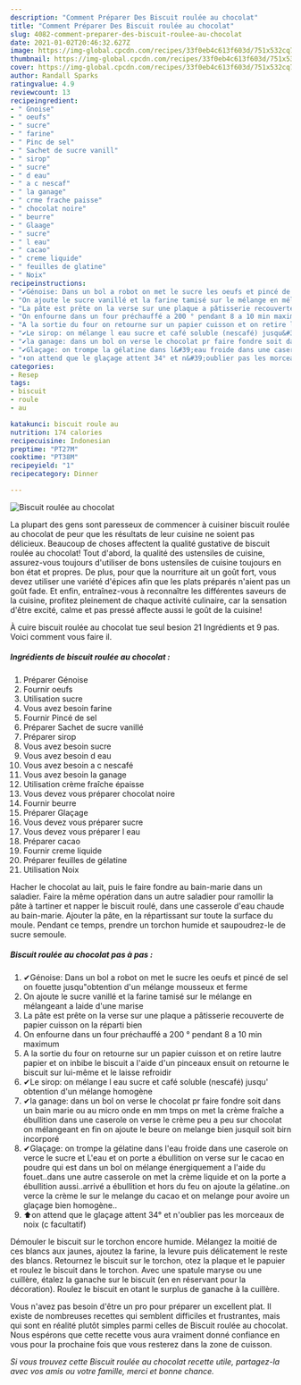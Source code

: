 ```yaml
---
description: "Comment Préparer Des Biscuit roulée au chocolat"
title: "Comment Préparer Des Biscuit roulée au chocolat"
slug: 4082-comment-preparer-des-biscuit-roulee-au-chocolat
date: 2021-01-02T20:46:32.627Z
image: https://img-global.cpcdn.com/recipes/33f0eb4c613f603d/751x532cq70/biscuit-roulee-au-chocolat-photo-principale-de-la-recette.jpg
thumbnail: https://img-global.cpcdn.com/recipes/33f0eb4c613f603d/751x532cq70/biscuit-roulee-au-chocolat-photo-principale-de-la-recette.jpg
cover: https://img-global.cpcdn.com/recipes/33f0eb4c613f603d/751x532cq70/biscuit-roulee-au-chocolat-photo-principale-de-la-recette.jpg
author: Randall Sparks
ratingvalue: 4.9
reviewcount: 13
recipeingredient:
- " Gnoise"
- " oeufs"
- " sucre"
- " farine"
- " Pinc de sel"
- " Sachet de sucre vanill"
- " sirop"
- " sucre"
- " d eau"
- " a c nescaf"
- " la ganage"
- " crme frache paisse"
- " chocolat noire"
- " beurre"
- " Glaage"
- " sucre"
- " l eau"
- " cacao"
- " creme liquide"
- " feuilles de glatine"
- " Noix"
recipeinstructions:
- "✔Génoise: Dans un bol a robot on met le sucre les oeufs et pincé de sel on fouette jusqu&#34;obtention d&#39;un mélange mousseux et ferme"
- "On ajoute le sucre vanillé et la farine tamisé sur le mélange en mélangeant a laide d&#39;une marise"
- "La pâte est prête on la verse sur une plaque a pâtisserie recouverte de papier cuisson on la réparti bien"
- "On enfourne dans un four préchauffé a 200 ° pendant 8 a 10 min maximum"
- "A la sortie du four on retourne sur un papier cuisson et on retire lautre papier et on inbibe le biscuit a l&#39;aide d&#39;un pinceaux ensuit on retourne le biscuit sur lui-même et le laisse refroidir"
- "✔Le sirop: on mélange l eau sucre et café soluble (nescafé) jusqu&#39; obtention d&#39;un mélange homogène"
- "✔la ganage: dans un bol on verse le chocolat pr faire fondre soit dans un bain marie ou au micro onde en mm tmps on met la crème fraîche a ébullition dans une caserole on verse le crème peu a peu sur chocolat on mélangeant en fin on ajoute le beure on melange bien jusquil soit birn incorporé"
- "✔Glaçage: on trompe la gélatine dans l&#39;eau froide dans une caserole on verce le sucre et L&#39;eau et on porte a ébullition on verse sur le cacao en poudre qui est dans un bol on mélange énergiquement a l&#39;aide du fouet..dans une autre casserole on met la crème liquide et on la porte a ébullition aussi..arrivé a ébullition et hors du feu on ajoute la gélatine..on verce la crème le sur le melange du cacao et on melange pour avoire un glaçage bien homogène.."
- "⬆️on attend que le glaçage attent 34° et n&#39;oublier pas les morceaux de noix (c facultatif)"
categories:
- Resep
tags:
- biscuit
- roule
- au

katakunci: biscuit roule au 
nutrition: 174 calories
recipecuisine: Indonesian
preptime: "PT27M"
cooktime: "PT38M"
recipeyield: "1"
recipecategory: Dinner

---
```



![Biscuit roulée au chocolat](https://img-global.cpcdn.com/recipes/33f0eb4c613f603d/751x532cq70/biscuit-roulee-au-chocolat-photo-principale-de-la-recette.jpg)

La plupart des gens sont paresseux de commencer à cuisiner biscuit roulée au chocolat de peur que les résultats de leur cuisine ne soient pas délicieux. Beaucoup de choses affectent la qualité gustative de biscuit roulée au chocolat! Tout d'abord, la qualité des ustensiles de cuisine, assurez-vous toujours d'utiliser de bons ustensiles de cuisine toujours en bon état et propres. De plus, pour que la nourriture ait un goût fort, vous devez utiliser une variété d'épices afin que les plats préparés n'aient pas un goût fade. Et enfin, entraînez-vous à reconnaître les différentes saveurs de la cuisine, profitez pleinement de chaque activité culinaire, car la sensation d'être excité, calme et pas pressé affecte aussi le goût de la cuisine!

<!--inarticleads1-->

À cuire biscuit roulée au chocolat tue seul besion 21 Ingrédients et 9 pas. Voici comment vous faire il.

##### Ingrédients de biscuit roulée au chocolat :

1. Préparer  Génoise
1. Fournir  oeufs
1. Utilisation  sucre
1. Vous avez besoin  farine
1. Fournir  Pincé de sel
1. Préparer  Sachet de sucre vanillé
1. Préparer  sirop
1. Vous avez besoin  sucre
1. Vous avez besoin  d eau
1. Vous avez besoin  a c nescafé
1. Vous avez besoin  la ganage
1. Utilisation  crème fraîche épaisse
1. Vous devez vous préparer  chocolat noire
1. Fournir  beurre
1. Préparer  Glaçage
1. Vous devez vous préparer  sucre
1. Vous devez vous préparer  l eau
1. Préparer  cacao
1. Fournir  creme liquide
1. Préparer  feuilles de gélatine
1. Utilisation  Noix


Hacher le chocolat au lait, puis le faire fondre au bain-marie dans un saladier. Faire la même opération dans un autre saladier pour ramollir la pâte à tartiner et napper le biscuit roulé, dans une casserole d&#39;eau chaude au bain-marie. Ajouter la pâte, en la répartissant sur toute la surface du moule. Pendant ce temps, prendre un torchon humide et saupoudrez-le de sucre semoule. 

<!--inarticleads2-->

##### Biscuit roulée au chocolat pas à pas :

1. ✔Génoise: Dans un bol a robot on met le sucre les oeufs et pincé de sel on fouette jusqu&#34;obtention d&#39;un mélange mousseux et ferme
1. On ajoute le sucre vanillé et la farine tamisé sur le mélange en mélangeant a laide d&#39;une marise
1. La pâte est prête on la verse sur une plaque a pâtisserie recouverte de papier cuisson on la réparti bien
1. On enfourne dans un four préchauffé a 200 ° pendant 8 a 10 min maximum
1. A la sortie du four on retourne sur un papier cuisson et on retire lautre papier et on inbibe le biscuit a l&#39;aide d&#39;un pinceaux ensuit on retourne le biscuit sur lui-même et le laisse refroidir
1. ✔Le sirop: on mélange l eau sucre et café soluble (nescafé) jusqu&#39; obtention d&#39;un mélange homogène
1. ✔la ganage: dans un bol on verse le chocolat pr faire fondre soit dans un bain marie ou au micro onde en mm tmps on met la crème fraîche a ébullition dans une caserole on verse le crème peu a peu sur chocolat on mélangeant en fin on ajoute le beure on melange bien jusquil soit birn incorporé
1. ✔Glaçage: on trompe la gélatine dans l&#39;eau froide dans une caserole on verce le sucre et L&#39;eau et on porte a ébullition on verse sur le cacao en poudre qui est dans un bol on mélange énergiquement a l&#39;aide du fouet..dans une autre casserole on met la crème liquide et on la porte a ébullition aussi..arrivé a ébullition et hors du feu on ajoute la gélatine..on verce la crème le sur le melange du cacao et on melange pour avoire un glaçage bien homogène..
1. ⬆️on attend que le glaçage attent 34° et n&#39;oublier pas les morceaux de noix (c facultatif)


Démouler le biscuit sur le torchon encore humide. Mélangez la moitié de ces blancs aux jaunes, ajoutez la farine, la levure puis délicatement le reste des blancs. Retournez le biscuit sur le torchon, otez la plaque et le papuier et roulez le biscuit dans le torchon. Avec une spatule maryse ou une cuillère, étalez la ganache sur le biscuit (en en réservant pour la décoration). Roulez le biscuit en otant le surplus de ganache à la cuillère. 

<!--inarticleads1-->

<p>
Vous n'avez pas besoin d'être un pro pour préparer un excellent plat. Il existe de nombreuses recettes qui semblent difficiles et frustrantes, mais qui sont en réalité plutôt simples parmi celles de Biscuit roulée au chocolat. Nous espérons que cette recette vous aura vraiment donné confiance en vous pour la prochaine fois que vous resterez dans la zone de cuisson.
</p>

<p>
<i>Si vous trouvez cette Biscuit roulée au chocolat recette utile, partagez-la avec vos amis ou votre famille, merci et bonne chance.</i>
</p>
